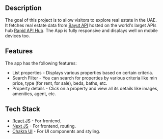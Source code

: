 ## Description

The goal of this project is to allow visitors to explore real estate in the UAE. It fetches real estate data from [Bayut API](https://rapidapi.com/apidojo/api/bayut/) hosted on the world's larget APIs hub [Rapid API Hub](https://rapidapi.com/). The App is fully responsive and displays well on mobile devices too.

## Features

The app has the following features:

- List properties - Displays various properties based on certain criteria.
- Search Filter - You can search for properties by various criteria like min price, type (for rent, for sale), beds, baths, etc.
- Property details - Click on a property and view all its details like images, amenities, agent, etc.

## Tech Stack

- [React JS](https://reactjs.org/) - For frontend.
- [Next JS](https://nextjs.org/) - For frontend, routing.
- [Chakra UI](https://chakra-ui.com/) - For UI components and styling.

